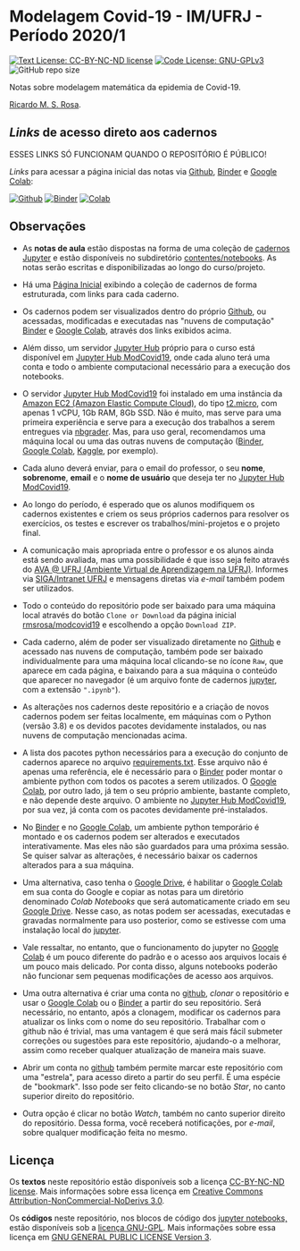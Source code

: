 # Modelagem Covid-19 - IM/UFRJ - Período 2020/1

[![Text License: CC-BY-NC-ND license](https://img.shields.io/badge/Text%20License-CC--BY--NC--ND-yellow.svg)](https://opensource.org/licenses/MIT) [![Code License: GNU-GPLv3](https://img.shields.io/badge/Code%20License-GNU--GPLv3-yellow.svg)](https://www.gnu.org/licenses/gpl.html) ![GitHub repo size](https://img.shields.io/github/repo-size/rmsrosa/nbbinder)

Notas sobre modelagem matemática da epidemia de Covid-19.

[Ricardo M. S. Rosa](http://www.im.ufrj.br/rrosa/).

## *Links* de acesso direto aos cadernos

ESSES LINKS SÓ FUNCIONAM QUANDO O REPOSITÓRIO É PÚBLICO!

*Links* para acessar a página inicial das notas via [Github](https://github.com), [Binder](https://beta.mybinder.org/) e [Google Colab](http://colab.research.google.com):

[![Github](https://img.shields.io/badge/view%20on-github-orange)](contents/notebooks/00.00-Pagina_Inicial.ipynb) [![Binder](https://mybinder.org/badge.svg)](https://mybinder.org/v2/gh/rmsrosa/modcovid19/master?filepath=contents%2Fnotebooks%2F00.00-Pagina_Inicial.ipynb) [![Colab](https://colab.research.google.com/assets/colab-badge.svg)](https://colab.research.google.com/github/rmsrosa/modcovid19/blob/master/contents/notebooks/00.00-Pagina_Inicial.ipynb)

## Observações

- As **notas de aula** estão dispostas na forma de uma coleção de [cadernos Jupyter](https://jupyter.org/) e estão disponíveis no subdiretório [contentes/notebooks](contents/notebooks). As notas serão escritas e disponibilizadas ao longo do curso/projeto.

- Há uma [Página Inicial](contents/notebooks/00.00-Pagina_Inicial.ipynb) exibindo a coleção de cadernos de forma estruturada, com links para cada caderno.

- Os cadernos podem ser visualizados dentro do próprio [Github](https://github.com), ou acessadas, modificadas e executadas nas "nuvens de computação" [Binder](https://beta.mybinder.org/) e [Google Colab](http://colab.research.google.com), através dos links exibidos acima.

- Além disso, um servidor [Jupyter Hub](https://jupyter.org/hub) próprio para o curso está disponível em [Jupyter Hub ModCovid19](https://www.modcovid19.ricardomsrosa.org/jupyter),  onde cada aluno terá uma conta e todo o ambiente computacional necessário para a execução dos notebooks.

- O servidor [Jupyter Hub ModCovid19](https://www.modcovid19.ricardomsrosa.org/jupyter) foi instalado em uma instância da [Amazon EC2 (Amazon Elastic Compute Cloud)](https://aws.amazon.com/pt/ec2/), do tipo [t2.micro](https://aws.amazon.com/pt/ec2/instance-types/), com apenas 1 vCPU, 1Gb RAM, 8Gb SSD. Não é muito, mas serve para uma primeira experiência e serve para a execução dos trabalhos a serem entregues via [nbgrader](https://nbgrader.readthedocs.io/). Mas, para uso geral, recomendamos uma máquina local ou uma das outras nuvens de computação ([Binder](https://beta.mybinder.org/), [Google Colab](http://colab.research.google.com), [Kaggle](https://www.kaggle.com/), por exemplo).

- Cada aluno deverá enviar, para o email do professor, o seu **nome**, **sobrenome**, **email** e o **nome de usuário** que deseja ter no [Jupyter Hub ModCovid19](https://www.modcovid19.ricardomsrosa.org/jupyter).

- Ao longo do período, é esperado que os alunos modifiquem os cadernos existentes e criem os seus próprios cadernos para resolver os exercícios, os testes e escrever os trabalhos/mini-projetos e o projeto final.

- A comunicação mais apropriada entre o professor e os alunos ainda está sendo avaliada, mas uma possibilidade é que isso seja feito através do [AVA @ UFRJ (Ambiente Virtual de Aprendizagem na UFRJ)](http://ambientevirtual.nce.ufrj.br/). Informes via [SIGA/Intranet UFRJ](https://intranet.ufrj.br/) e mensagens diretas via *e-mail* também podem ser utilizados.

- Todo o conteúdo do repositório pode ser baixado para uma máquina local através do botão `Clone or Download` da página inicial [rmsrosa/modcovid19](https://github.com/rmsrosa/modcovid19) e escolhendo a opção `Download ZIP`.

- Cada caderno, além de poder ser visualizado diretamente no [Github](https://github.com) e acessado nas nuvens de computação, também pode ser baixado individualmente para uma máquina local clicando-se no ícone `Raw`, que aparece em cada página, e baixando para a sua máquina o conteúdo que aparecer no navegador (é um arquivo fonte de cadernos [jupyter](https://jupyter.org/), com a extensão `".ipynb"`).

- As alterações nos cadernos deste repositório e a criação de novos cadernos podem ser feitas localmente, em máquinas com o Python (versão 3.8) e os devidos pacotes devidamente instalados, ou nas nuvens de computação mencionadas acima.

- A lista dos pacotes python necessários para a execução do conjunto de cadernos aparece no arquivo [requirements.txt](requirements.txt). Esse arquivo não é apenas uma referência, ele é necessário para o [Binder](https://beta.mybinder.org/) poder montar o ambiente python com todos os pacotes a serem utilizados. O [Google Colab](http://colab.research.google.com), por outro lado, já tem o seu próprio ambiente, bastante completo, e não depende deste arquivo. O ambiente no [Jupyter Hub ModCovid19](https://www.modcovid19.ricardomsrosa.org/jupyter), por sua vez, já conta com os pacotes devidamente pré-instalados.

- No [Binder](https://beta.mybinder.org/) e no [Google Colab](http://colab.research.google.com), um ambiente python temporário é montado e os cadernos podem ser alterados e executados interativamente. Mas eles não são guardados para uma próxima sessão. Se quiser salvar as alterações, é necessário baixar os cadernos alterados para a sua máquina.

- Uma alternativa, caso tenha o [Google Drive](https://www.google.com/drive/), é habilitar o [Google Colab](http://colab.research.google.com) em sua conta do Google e copiar as notas para um diretório denominado *Colab Notebooks* que será automaticamente criado em seu [Google Drive](https://www.google.com/drive/). Nesse caso, as notas podem ser acessadas, executadas e gravadas normalmente para uso posterior, como se estivesse com uma instalação local do [jupyter](https://jupyter.org/).

- Vale ressaltar, no entanto, que o funcionamento do jupyter no [Google Colab](http://colab.research.google.com) é um pouco diferente do padrão e o acesso aos arquivos locais é um pouco mais delicado. Por conta disso, alguns notebooks poderão não funcionar sem pequenas modificações de acesso aos arquivos.

- Uma outra alternativa é criar uma conta no [github](https://github.com), *clonar* o repositório e usar o [Google Colab](http://colab.research.google.com) ou o [Binder](https://beta.mybinder.org/) a partir do seu repositório. Será necessário, no entanto, após a clonagem, modificar os cadernos para atualizar os links com o nome do seu repositório. Trabalhar com o github não é trivial, mas uma vantagem é que será mais fácil submeter correções ou sugestões para este repositório, ajudando-o a melhorar, assim como receber qualquer atualização de maneira mais suave.

- Abrir um conta no [github](https://github.com) também permite marcar este repositório com uma "estrela", para acesso direto a partir do seu perfil. É uma espécie de "bookmark". Isso pode ser feito clicando-se no botão *Star*, no canto superior direito do repositório.

- Outra opção é clicar no botão *Watch*, também no canto superior direito do repositório. Dessa forma, você receberá notificações, por *e-mail*, sobre qualquer modificação feita no mesmo.

## Licença

Os **textos** neste repositório estão disponíveis sob a licença [CC-BY-NC-ND license](LICENSE-TEXT). Mais informações sobre essa licença em [Creative Commons Attribution-NonCommercial-NoDerivs 3.0](https://creativecommons.org/licenses/by-nc-nd/3.0/us/legalcode).

Os **códigos** neste repositório, nos blocos de código dos [jupyter notebooks,](https://jupyter.org/) estão disponíveis sob a [licença GNU-GPL](LICENSE-CODE). Mais informações sobre essa licença em [GNU GENERAL PUBLIC LICENSE Version 3](https://www.gnu.org/licenses/gpl.html).
